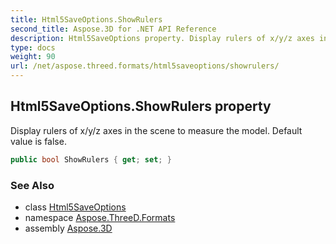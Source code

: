 ```yaml
---
title: Html5SaveOptions.ShowRulers
second_title: Aspose.3D for .NET API Reference
description: Html5SaveOptions property. Display rulers of x/y/z axes in the scene to measure the model. Default value is false
type: docs
weight: 90
url: /net/aspose.threed.formats/html5saveoptions/showrulers/
---
```

## Html5SaveOptions.ShowRulers property

Display rulers of x/y/z axes in the scene to measure the model. Default value is false.

```csharp
public bool ShowRulers { get; set; }
```

### See Also

* class [Html5SaveOptions](../)
* namespace [Aspose.ThreeD.Formats](../../html5saveoptions/)
* assembly [Aspose.3D](../../../)


